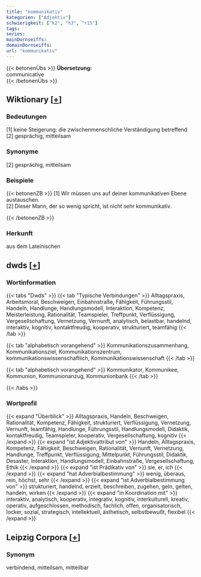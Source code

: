 ```yaml
---
title: "kommunikativ"
kategorien: ["Adjektiv"]
schwierigkeit: ["k2", "h3", "r15"]
tags:
series:
mainDornseiffs:
domainDornseiffs:
url: "kommunikativ"
---
```


{{< betonenÜbs >}}
**Übersetzung:**  
communicative  
{{< /betonenÜbs >}}

## Wiktionary [[+](https://de.wiktionary.org/wiki/kommunikativ)]

### Bedeutungen
[1] keine Steigerung: die zwischenmenschliche Verständigung betreffend  
[2] gesprächig, mitteilsam  

### Synonyme
[2] gesprächig, mitteilsam  

### Beispiele
{{< betonenZB >}}
[1] Wir müssen uns auf deiner kommunikativen Ebene austauschen.  
[2] Dieser Mann, der so wenig spricht, ist nicht sehr kommunikativ.  

{{< /betonenZB >}}
### Herkunft
aus dem Lateinischen  



## dwds [[+](https://www.dwds.de/wb/kommunikativ)]

### Wortinformation
{{< tabs "Dwds" >}}
{{< tab "Typische Verbindungen" >}}
Alltagspraxis, Arbeitsmoral, Beschweigen, Einbahnstraße, Fähigkeit, Führungsstil, Handeln, Handlunge, Handlungsmodell, Interaktion, Kompetenz, Meisterleistung, Rationalität, Teamspieler, Treffpunkt, Verflüssigung, Vergesellschaftung, Vernetzung, Vernunft, analytisch, belastbar, handelnd, interaktiv, kognitiv, kontaktfreudig, kooperativ, strukturiert, teamfähig
{{< /tab >}}

{{< tab "alphabetisch vorangehend" >}}
Kommunikationszusammenhang, Kommunikationsziel, Kommunikationszentrum, kommunikationswissenschaftlich, Kommunikationswissenschaft
{{< /tab >}}

{{< tab "alphabetisch vorangehend" >}}
Kommunikator, Kommunikee, Kommunion, Kommunionanzug, Kommunionbank
{{< /tab >}}

{{< /tabs >}}

### Wortprofil
{{< expand "Überblick" >}} Alltagspraxis, Handeln, Beschweigen, Rationalität, Kompetenz, Fähigkeit, strukturiert, Verflüssigung, Vernetzung, Vernunft, teamfähig, Handlunge, Führungsstil, Handlungsmodell, Didaktik, kontaktfreudig, Teamspieler, kooperativ, Vergesellschaftung, kognitiv {{< /expand >}}
{{< expand "ist Adjektivattribut von" >}} Handeln, Alltagspraxis, Kompetenz, Fähigkeit, Beschweigen, Rationalität, Vernunft, Vernetzung, Handlunge, Treffpunkt, Verflüssigung, Mittelpunkt, Führungsstil, Didaktik, Desaster, Interaktion, Handlungsmodell, Einbahnstraße, Vergesellschaftung, Ethik {{< /expand >}}
{{< expand "ist Prädikativ von" >}} sie, er, ich {{< /expand >}}
{{< expand "hat Adverbialbestimmung" >}} wenig, überaus, rein, höchst, sehr {{< /expand >}}
{{< expand "ist Adverbialbestimmung von" >}} strukturiert, handelnd, erzielt, beschreiben, zugehen, geln, gelten, handeln, wirken {{< /expand >}}
{{< expand "in Koordination mit" >}} interaktiv, analytisch, kooperativ, integrativ, kognitiv, interkulturell, kreativ, operativ, aufgeschlossen, methodisch, fachlich, offen, organisatorisch, locker, sozial, strategisch, intellektuell, ästhetisch, selbstbewußt, flexibel {{< /expand >}}

## Leipzig Corpora [[+](https://corpora.uni-leipzig.de/en/res?word=kommunikativ&corpusId=deu_newscrawl-public_2018)]


### Synonym
verbindend, mitteilsam, mitteilbar

